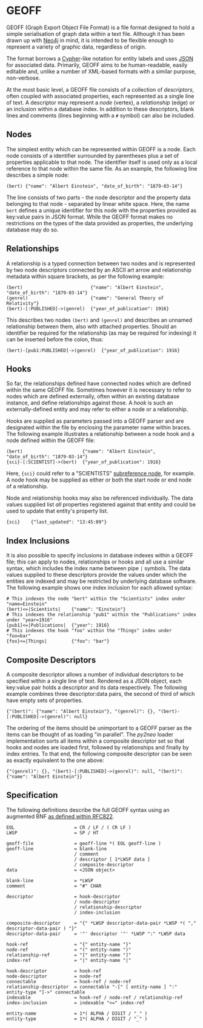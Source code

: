 # GEOFF

GEOFF (Graph Export Object File Format) is a file format designed to hold a simple serialisation of graph data within
a text file. Although it has been drawn up with [Neo4j](http://neo4j.org/) in mind, it is intended to be flexible
enough to represent a variety of graphic data, regardless of origin.

The format borrows a [Cypher](http://docs.neo4j.org/chunked/stable/cypher-query-lang.html)-like notation for entity
labels and uses [JSON](http://json.org/) for associated data. Primarily, GEOFF aims to be human-readable, easily
editable and, unlike a number of XML-based formats with a similar purpose, non-verbose.

At the most basic level, a GEOFF file consists of a collection of *descriptors*, often coupled with associated
properties, each represented as a single line of text. A descriptor may represent a *node* (vertex), a *relationship*
(edge) or an inclusion within a database index. In addition to these descriptors, blank lines and comments (lines
beginning with a `#` symbol) can also be included.

## Nodes

The simplest entity which can be represented within GEOFF is a node. Each node consists of a identifier surrounded by
parentheses plus a set of properties applicable to that node. The identifier itself is used only as a local reference
to that node within the same file. As an example, the following line describes a simple node:

```
(bert) {"name": "Albert Einstein", "date_of_birth": "1879-03-14"}
```

The line consists of two parts - the node descriptor and the property data belonging to that node - separated by
linear white space. Here, the name `bert` defines a unique identifier for this node with the properties provided as
key:value pairs in JSON format. While the GEOFF format makes no restrictions on the types of the data provided as
properties, the underlying database may do so.

## Relationships

A relationship is a typed connection between two nodes and is represented by two node descriptors connected by an
ASCII art arrow and relationship metadata within square brackets, as per the following example:

```
(bert)                         {"name": "Albert Einstein", "date_of_birth": "1879-03-14"}
(genrel)                       {"name": "General Theory of Relativity"}
(bert)-[:PUBLISHED]->(genrel)  {"year_of_publication": 1916}
```

This describes two nodes `(bert)` and `(genrel)` and describes an unnamed relationship between them, also with
attached properties. Should an identifier be required for the relationship (as may be required for indexing) it can
be inserted before the colon, thus:

```
(bert)-[pub1:PUBLISHED]->(genrel)  {"year_of_publication": 1916}
```

## Hooks

So far, the relationships defined have connected nodes which are defined within the same GEOFF file. Sometimes however
it is necessary to refer to nodes which are defined externally, often within an existing database instance, and define
relationships against those. A *hook* is such an externally-defined entity and may refer to either a node or a
relationship.

Hooks are supplied as parameters passed into a GEOFF parser and are designated within the file by enclosing the
parameter name within braces. The following example illustrates a relationship between a node hook and a node defined
within the GEOFF file:

```
(bert)                      {"name": "Albert Einstein", "date_of_birth": "1879-03-14"}
{sci}-[:SCIENTIST]->(bert)  {"year_of_publication": 1916}
```

Here, `{sci}` could refer to a "SCIENTISTS" [subreference node](http://wiki.neo4j.org/content/Design_Guide#Subreferences),
for example. A node hook may be supplied as either or both the start node or end node of a relationship.

Node and relationship hooks may also be referenced individually. The data values supplied list *all* properties
registered against that entity and could be used to update that entity's property list.

```
{sci}    {"last_updated": "13:45:09"}
```

## Index Inclusions

It is also possible to specify inclusions in database indexes within a GEOFF file; this can apply to nodes,
relationships or hooks and all use a similar syntax, which includes the index name between pipe `|` symbols. The data
values supplied to these descriptors provide the values under which the entities are indexed and may be restricted by
underlying database software. The following example shows one index inclusion for each allowed syntax:

```
# This indexes the node "bert" within the "Scientists" index under "name=Einstein"
(bert)<=|Scientists|    {"name": "Einstein"}
# This indexes the relationship "pub1" within the "Publications" index under "year=1916"
[pub1]<=|Publications|  {"year": 1916}
# This indexes the hook "foo" within the "Things" index under "foo=bar"
{foo}<=|Things|         {"foo": "bar"}
```

## Composite Descriptors

A composite descriptor allows a number of individual descriptors to be specified within a single line of text.
Rendered as a JSON object, each key:value pair holds a descriptor and its data respectively. The following example
combines three descriptor:data pairs, the second of third of which have empty sets of properties.

```
{"(bert)": {"name": "Albert Einstein"}, "(genrel)": {}, "(bert)-[:PUBLISHED]->(genrel)": null}
```

The ordering of the items should be unimportant to a GEOFF parser as the items can be thought of as loading "in
parallel". The *py2neo* loader implementation sorts all items within a composite descriptor set so that hooks and
nodes are loaded first, followed by relationships and finally by index entries. To that end, the following composite
descriptor can be seen as exactly equivalent to the one above:

```
{"(genrel)": {}, "(bert)-[:PUBLISHED]->(genrel)": null, "(bert)": {"name": "Albert Einstein"}}
```

## Specification

The following definitions describe the full GEOFF syntax using an augmented BNF [as defined within RFC822](http://www.w3.org/Protocols/rfc822/#z25).

```
EOL                      = CR / LF / ( CR LF )
LWSP                     = SP / HT

geoff-file               = geoff-line *( EOL geoff-line )
geoff-line               = blank-line
                         / comment
                         / descriptor [ 1*LWSP data ]
                         / composite-descriptor
data                     = <JSON object>

blank-line               = *LWSP
comment                  = "#" CHAR

descriptor               = hook-descriptor
                         / node-descriptor
                         / relationship-descriptor
                         / index-inclusion

composite-descriptor     = "{" *LWSP descriptor-data-pair *LWSP *( "," descriptor-data-pair ) "}"
descriptor-data-pair     = '"' descriptor '"' *LWSP ":" *LWSP data

hook-ref                 = "{" entity-name "}"
node-ref                 = "(" entity-name ")"
relationship-ref         = "[" entity-name "]"
index-ref                = "|" entity-name "|"

hook-descriptor          = hook-ref
node-descriptor          = node-ref
connectable              = hook-ref / node-ref
relationship-descriptor  = connectable "-[" [ entity-name ] ":" entity-type "]->" connectable
indexable                = hook-ref / node-ref / relationship-ref
index-inclusion          = indexable "<=" index-ref

entity-name              = 1*( ALPHA / DIGIT / "_" )
entity-type              = 1*( ALPHA / DIGIT / "_" )
```
